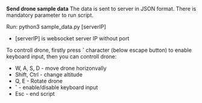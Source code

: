 **Send drone sample data**
The data is sent to server in JSON format. There is mandatory parameter to run script. 

Run:
python3 sample_data.py [serverIP]

* [serverIP] is websocket server IP without port

To controll drone, firstly press **\`** character (below escape button) to enable keyboard input, then you can controll drone:
* W, A, S, D - move drone horizonvally
* Shift, Ctrl - change altitude
* Q, E - Rotate drone
* **\`** - enable/disable keyboard input
* Esc - end script
